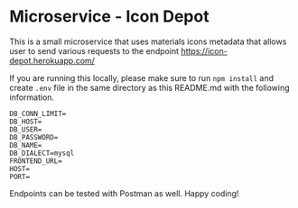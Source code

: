 # Microservice - Icon Depot
This is a small microservice that uses materials icons metadata that allows user
to send various requests to the endpoint https://icon-depot.herokuapp.com/

If you are running this locally, please make sure to run
`npm install`
and create `.env` file in the same directory as this README.md with the following information.
```
DB_CONN_LIMIT=
DB_HOST=
DB_USER=
DB_PASSWORD=
DB_NAME=
DB_DIALECT=mysql
FRONTEND_URL=
HOST=
PORT=
```
Endpoints can be tested with Postman as well. Happy coding!
